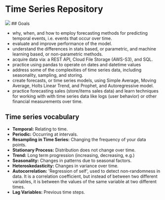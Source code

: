 # Time Series Repository

<img src="https://i.pinimg.com/originals/11/a9/63/11a963f85279cc50685be7e67a803c78.jpg">
## Goals

- why, when, and how to employ forecasting methods for predicting temporal events, i.e. events that occur over time. 
- evaluate and improve performance of the model. 
- understand the differences in stats based, or parametric, and machine learning based, or non-parametric methods.
- acquire data via: a REST API, Cloud File Storage (AWS-S3), and SQL.
- practice using pandas to operate on dates and datetime values
- address some of the complexities of time series data, including seasonality, sampling, and storing.
- create forecasts, or time series models, using Simple Average, Moving Average, Holts Linear Trend, and Prophet, and Autoregressive model.
- practice forecasting sales (store/items sales data) and learn techniques for working with with time series data like logs (user behavior) or other financial measurements over time.


## Time series vocabulary

- **Temporal:** Relating to time.
- **Periodic:** Occurring at intervals.
- **Resampling in Time Series:** Changing the frequency of your data points.
- **Stationary Process:** Distribution does not change over time.
- **Trend:** Long term progression (increasing, decreasing, e.g.)
- **Seasonality:** Changes in patterns due to seasonal factors.
- **Heteroskedasticity:** Changes in variance over time.
- **Autocorrelation:** 'Regression of self', used to detect non-randomness in data. It is a correlation coefficient, but instead of between two different variables, it is between the values of the same variable at two different times.
- **Lag Variables:** Previous time steps.
